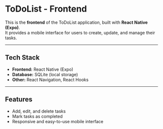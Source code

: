 # ToDoList - Frontend

This is the **frontend** of the ToDoList application, built with **React Native (Expo)**.  
It provides a mobile interface for users to create, update, and manage their tasks.

---

## Tech Stack
- **Frontend:** React Native (Expo)  
- **Database:** SQLite (local storage)  
- **Other:** React Navigation, React Hooks  

---

## Features
- Add, edit, and delete tasks  
- Mark tasks as completed  
- Responsive and easy-to-use mobile interface  

